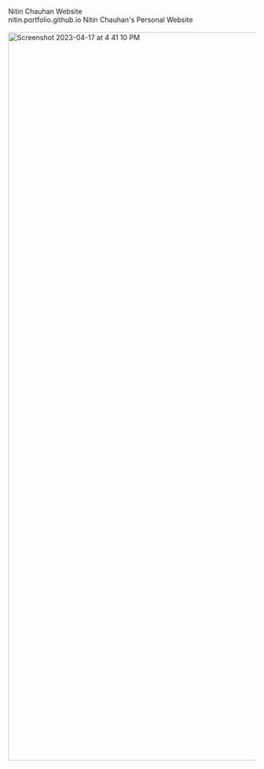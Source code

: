 Nitin Chauhan Website<br>
nitin.portfolio.github.io Nitin Chauhan's Personal Website<br><br>
<img width="1479" alt="Screenshot 2023-04-17 at 4 41 10 PM" src="https://user-images.githubusercontent.com/54750557/232468038-07021c23-6841-48f9-a84d-38e9751ccaaa.png">

